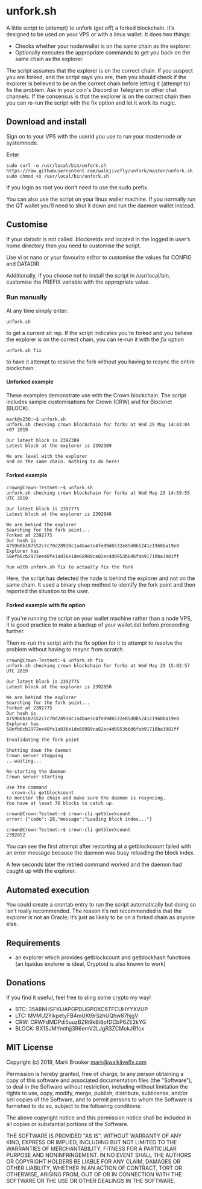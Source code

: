 unfork.sh
=========

A little script to (attempt) to unfork (get off) a forked blockchain.
It’s designed to be used on your VPS or with a linux wallet. It does 
two things:

* Checks whether your node/wallet is on the same chain as the explorer.
* Optionally executes the appropriate commands to get you back on the same chain as the explorer.

The script assumes that the explorer is on the correct chain. 
If you suspect you are forked, and the script says you are, then you should 
check if the explorer is believed to be on the correct chain before letting 
it (attempt to) fix the problem. Ask in your coin's Discord or Telegram or
other chat channels. If the consensus is that the explorer is on the correct 
chain then you can re-run the script with the fix option and let it work its 
magic.

## Download and install
Sign on to your VPS with the userid you use to run your masternode or 
systemnode.

Enter
```
sudo curl -o /usr/local/bin/unfork.sh https://raw.githubusercontent.com/walkjivefly/unfork/master/unfork.sh
sudo chmod +x /usr/local/bin/unfork.sh
```
If you login as root you don’t need to use the sudo prefix.

You can also use the script on your linux wallet machine. 
If you normally run the QT wallet you’ll need to shut it down and run 
the daemon wallet instead.

## Customise
If your datadir is not called .blocknetdx and located in the logged in 
user’s home directory then you need to customise the script.

Use vi or nano or your favourite editor to customise the values for 
CONFIG and DATADIR.

Additionally, if you choose not to install the script in /usr/local/bin, 
customise the PREFIX variable with the appropriate value.

### Run manually
At any time simply enter:
```
unfork.sh
```
to get a current sit rep. If the script indicates you're forked and you 
believe the explorer is on the correct chain, you can re-run it with the
_fix_ option
```
unfork.sh fix
```
to have it attempt to resolve the fork without you having to resync the
entire blockchain.

#### Unforked example
These examples demonstrate use with the Crown blockchain. The script
includes sample customisations for Crown (CRW) and for Blocknet (BLOCK).
```
mark@x230:~$ unfork.sh
unfork.sh checking crown blockchain for forks at Wed 29 May 14:03:04 +07 2019

Our latest block is 2392389
Latest block at the explorer is 2392389

We are level with the explorer
and on the same chain. Nothing to do here!
```
#### Forked example
```
crown@Crown-Testnet:~$ unfork.sh
unfork.sh checking crown blockchain for forks at Wed May 29 14:59:55 UTC 2019

Our latest block is 2392775
Latest block at the explorer is 2392846

We are behind the explorer
Searching for the fork point...
Forked at 2392775
Our hash is 4759b0b107552c7c70d28910c1a4bae3c4fe89d6532e85d0b5241c1968ba19e0
Explorer has 58efb6cb2972ee48fe1a036e1de68989ca82ec4d0953b6d6fab91710ba3981ff

Run with unfork.sh fix to actually fix the fork
```
Here, the script has detected the node is behind the explorer and not on 
the same chain. It used a binary chop method to identify the fork point 
and then reported the situation to the user.

#### Forked example with fix option
If you’re running the script on your wallet machine rather than a node VPS, 
it is good practice to make a backup of your wallet.dat before proceeding 
further.

Then re-run the script with the fix option for it to attempt to resolve the 
problem without having to resync from scratch.
```
crown@Crown-Testnet:~$ unfork.sh fix
unfork.sh checking crown blockchain for forks at Wed May 29 15:02:57 UTC 2019

Our latest block is 2392775
Latest block at the explorer is 2392850

We are behind the explorer
Searching for the fork point...
Forked at 2392775
Our hash is 4759b0b107552c7c70d28910c1a4bae3c4fe89d6532e85d0b5241c1968ba19e0
Explorer has 58efb6cb2972ee48fe1a036e1de68989ca82ec4d0953b6d6fab91710ba3981ff

Invalidating the fork point

Shutting down the daemon
Crown server stopping
...waiting...

Re-starting the daemon
Crown server starting

Use the command
  crown-cli getblockcount
to monitor the chain and make sure the daemon is resyncing.
You have at least 76 blocks to catch up.

crown@Crown-Testnet:~$ crown-cli getblockcount
error: {"code":-28,"message":"Loading block index..."}

crown@Crown-Testnet:~$ crown-cli getblockcount
2392852
```
You can see the first attempt after restarting at a getblockcount failed 
with an error message because the daemon was busy reloading the block index. 

A few seconds later the retried command worked and the daemon had caught 
up with the explorer.

## Automated execution
You could create a crontab entry to run the script automatically but doing 
so isn’t really recommended. The reason it’s not recommended is that the 
explorer is not an Oracle; it’s just as likely to be on a forked chain as 
anyone else.


## Requirements
- an explorer which provides getblockcount and getblockhash functions 
(an Iquidus explorer is ideal, Cryptoid is also known to work)

## Donations
If you find it useful, feel free to sling some crypto my way!
- BTC: 35A8NHSFKIJAPGPDUGPOXC6TFCUHYYXVUP
- LTC: MVMU2YikpetyFB4mUKt9rSzhUQhw87hjgV
- CRW: CRWFdMDPdi5uuzBZRi9kBi8pfDCbP6ZE2kYG
- BLOCK: BX1SJMYmthjj3R6emV2LJgR3ZCMokJR1cx

## MIT License
Copyright (c) 2019, Mark Brooker <mark@walkjivefly.com>

Permission is hereby granted, free of charge, to any person obtaining a copy of this software and associated documentation files (the "Software"), to deal in the Software without restriction, including without limitation the rights to use, copy, modify, merge, publish, distribute, sublicense, and/or sell copies of the Software, and to permit persons to whom the Software is furnished to do so, subject to the following conditions:

The above copyright notice and this permission notice shall be included in all copies or substantial portions of the Software.

THE SOFTWARE IS PROVIDED "AS IS", WITHOUT WARRANTY OF ANY KIND, EXPRESS OR IMPLIED, INCLUDING BUT NOT LIMITED TO THE WARRANTIES OF MERCHANTABILITY, FITNESS FOR A PARTICULAR PURPOSE AND NONINFRINGEMENT. IN NO EVENT SHALL THE AUTHORS OR COPYRIGHT HOLDERS BE LIABLE FOR ANY CLAIM, DAMAGES OR OTHER LIABILITY, WHETHER IN AN ACTION OF CONTRACT, TORT OR OTHERWISE, ARISING FROM, OUT OF OR IN CONNECTION WITH THE SOFTWARE OR THE USE OR OTHER DEALINGS IN THE SOFTWARE.
